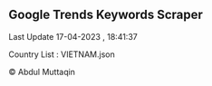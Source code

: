 

## Google Trends Keywords Scraper 
 
Last Update 17-04-2023 , 18:41:37

Country List :
VIETNAM.json



© Abdul Muttaqin 

